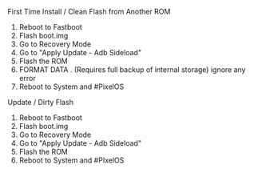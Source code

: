 First Time Install / Clean Flash from Another ROM
1. Reboot to Fastboot
2. Flash boot.img
3. Go to Recovery Mode
4. Go to "Apply Update - Adb Sideload"
5. Flash the ROM
6. FORMAT DATA . (Requires full backup of internal storage) ignore any error
7. Reboot to System and #PixelOS

Update / Dirty Flash
1. Reboot to Fastboot
2. Flash boot.img
3. Go to Recovery Mode
4. Go to "Apply Update - Adb Sideload"
5. Flash the ROM
6. Reboot to System and #PIxelOS